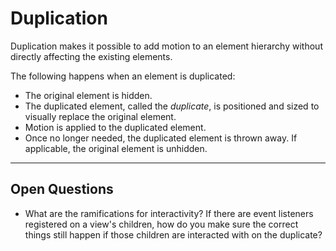 # Duplication

Duplication makes it possible to add motion to an element hierarchy without directly affecting the existing elements.

The following happens when an element is duplicated:

- The original element is hidden.
- The duplicated element, called the *duplicate*, is positioned and sized to visually replace the original element.
- Motion is applied to the duplicated element.
- Once no longer needed, the duplicated element is thrown away. If applicable, the original element is unhidden.

---

## Open Questions ##

- What are the ramifications for interactivity?  If there are event listeners registered on a view's children, how do you make sure the correct things still happen if those children are interacted with on the duplicate?

